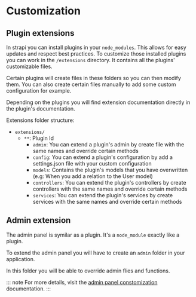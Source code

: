 # Customization

## Plugin extensions

In strapi you can install plugins in your `node_modules`. This allows for easy updates and respect best practices. To customize those installed plugins you can work in the `/extensions` directory. It contains all the plugins' customizable files.

Certain plugins will create files in these folders so you can then modify them. You can also create certain files manually to add some custom configuration for example.

Depending on the plugins you will find extension documentation directly in the plugin's documentation.

Extensions folder structure:

- `extensions/`
  - `**`: Plugin Id
    - `admin`: You can extend a plugin's admin by create file with the same names and override certain methods
    - `config`: You can extend a plugin's configuration by add a settings.json file with your custom configuration
    - `models`: Contains the plugin's models that you have overwritten (e.g: When you add a relation to the User model)
    - `controllers`: You can extend the plugin's controllers by create controllers with the same names and override certain methods
    - `services`: You can extend the plugin's services by create services with the same names and override certain methods

## Admin extension

The admin panel is symilar as a plugin. It's a `node_module` exactly like a plugin.

To extend the admin panel you will have to create an `admin` folder in your application.

In this folder you will be able to override admin flies and functions.

::: note
For more details, visit the [admin panel constomization](../admin-panel/customization.md) documentation.
:::
